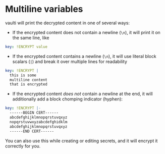 # Multiline variables

vaulti will print the decrypted content in one of several ways:

- If the encrypted content does not contain a newline (`\n`), it will print it on the same line, like

```yaml
key: !ENCRYPT value
```

- If the encrypted content contains a newline (`\n`), it will use literal block scalars (`|`) and break it over multiple lines for readability

```yaml
key: !ENCRYPT |
  this is some
  multiline content
  that is encrypted
```

- If the encrypted content *does not* contain a newline at the end, it will additionally add a block chomping indicator (hyphen):

```yaml
key: !ENCRYPT |-
  ------BEGIN CERT------
  abcdefghijklmnopqrstuvqxyz
  nopqrstuvwxyzabcdefghidklm
  abcdefghijklmnopqrstuvqxyz
  ------END CERT------
```

You can also use this while creating or editing secrets, and it will encrypt it correctly for you.
